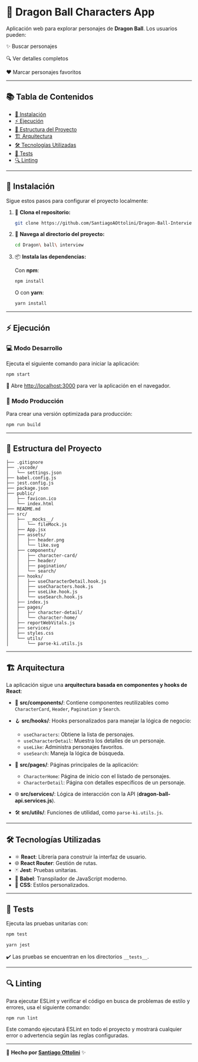 # 🐉 **Dragon Ball Characters App**

Aplicación web para explorar personajes de **Dragon Ball**. Los usuarios pueden:

✨ Buscar personajes

🔍 Ver detalles completos

❤️ Marcar personajes favoritos

---

## 📚 **Tabla de Contenidos**

- [🚀 Instalación](#-instalación)
- [⚡ Ejecución](#-ejecución)
- [📂 Estructura del Proyecto](#-estructura-del-proyecto)
- [🏗️ Arquitectura](#-arquitectura)
- [🛠️ Tecnologías Utilizadas](#-tecnologías-utilizadas)
- [🧪 Tests](#-tests)
- [🔍 Linting](#-linting)

---

## 🚀 **Instalación**

Sigue estos pasos para configurar el proyecto localmente:

1. 🔗 **Clona el repositorio:**

   ```bash
   git clone https://github.com/SantiagoAOttolini/Dragon-Ball-Interview.git
   ```

2. 📂 **Navega al directorio del proyecto:**

   ```bash
   cd Dragon\ ball\ interview
   ```

3. 📦 **Instala las dependencias:**

   Con **npm**:

   ```bash
   npm install
   ```

   O con **yarn**:

   ```bash
   yarn install
   ```

---

## ⚡ **Ejecución**

### 💻 **Modo Desarrollo**

Ejecuta el siguiente comando para iniciar la aplicación:

```bash
npm start
```

🔗 Abre [http://localhost:3000](http://localhost:3000) para ver la aplicación en el navegador.

### 🚀 **Modo Producción**

Para crear una versión optimizada para producción:

```bash
npm run build
```

---

## 📂 **Estructura del Proyecto**

```
├── .gitignore
├── .vscode/
│   └── settings.json
├── babel.config.js
├── jest.config.js
├── package.json
├── public/
│   ├── favicon.ico
│   └── index.html
├── README.md
├── src/
│   ├── __mocks__/
│   │   └── fileMock.js
│   ├── App.jsx
│   ├── assets/
│   │   ├── header.png
│   │   └── like.svg
│   ├── components/
│   │   ├── character-card/
│   │   ├── header/
│   │   ├── pagination/
│   │   └── search/
│   ├── hooks/
│   │   ├── useCharacterDetail.hook.js
│   │   ├── useCharacters.hook.js
│   │   ├── useLike.hook.js
│   │   └── useSearch.hook.js
│   ├── index.js
│   ├── pages/
│   │   ├── character-detail/
│   │   └── character-home/
│   ├── reportWebVitals.js
│   ├── services/
│   ├── styles.css
│   └── utils/
│       └── parse-ki.utils.js
```

---

## 🏗️ **Arquitectura**

La aplicación sigue una **arquitectura basada en componentes y hooks de React**:

- 🧩 **src/components/**: Contiene componentes reutilizables como `CharacterCard`, `Header`, `Pagination` y `Search`.

- 🪝 **src/hooks/**: Hooks personalizados para manejar la lógica de negocio:

  - `useCharacters`: Obtiene la lista de personajes.
  - `useCharacterDetail`: Muestra los detalles de un personaje.
  - `useLike`: Administra personajes favoritos.
  - `useSearch`: Maneja la lógica de búsqueda.

- 📄 **src/pages/**: Páginas principales de la aplicación:

  - `CharacterHome`: Página de inicio con el listado de personajes.
  - `CharacterDetail`: Página con detalles específicos de un personaje.

- 🌐 **src/services/**: Lógica de interacción con la API (**dragon-ball-api.services.js**).

- 🛠️ **src/utils/**: Funciones de utilidad, como `parse-ki.utils.js`.

---

## 🛠️ **Tecnologías Utilizadas**

- ⚛️ **React**: Librería para construir la interfaz de usuario.
- 🌐 **React Router**: Gestión de rutas.
- 🃏 **Jest**: Pruebas unitarias.
- 🧬 **Babel**: Transpilador de JavaScript moderno.
- 🎨 **CSS**: Estilos personalizados.

---

## 🧪 **Tests**

Ejecuta las pruebas unitarias con:

```bash
npm test
```

```bash
yarn jest
```

✔️ Las pruebas se encuentran en los directorios `__tests__`.

---

## 🔍 **Linting**

Para ejecutar ESLint y verificar el código en busca de problemas de estilo y errores, usa el siguiente comando:

```bash
npm run lint
```

Este comando ejecutará ESLint en todo el proyecto y mostrará cualquier error o advertencia según las reglas configuradas.

---

💬 **Hecho por [Santiago Ottolini](https://github.com/SantiagoAOttolini)** ✨
